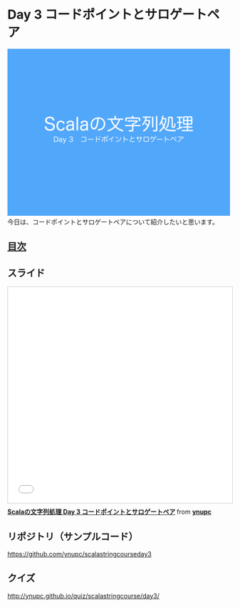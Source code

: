 <h1>Day 3 コードポイントとサロゲートペア</h1>
<img src="/image/string_course.001.jpeg" width="500px"><br>
今日は、コードポイントとサロゲートペアについて紹介したいと思います。  
<h2><a href="SUMMARY.md">目次</a></h2>
<h2>スライド</h2>
<iframe src="//www.slideshare.net/slideshow/embed_code/key/kaTKxMvEfDcjoH" width="595" height="485" frameborder="0" marginwidth="0" marginheight="0" scrolling="no" style="border:1px solid #CCC; border-width:1px; margin-bottom:5px; max-width: 100%;" allowfullscreen> </iframe> <div style="margin-bottom:5px"> <strong> <a href="//www.slideshare.net/ynupc/scala-day-3" title="Scalaの文字列処理 Day 3 コードポイントとサロゲートペア" target="_blank">Scalaの文字列処理 Day 3 コードポイントとサロゲートペア</a> </strong> from <strong><a href="//www.slideshare.net/ynupc" target="_blank">ynupc</a></strong> </div>
<h2>リポジトリ（サンプルコード）</h2>
<a href="https://github.com/ynupc/scalastringcourseday3" target="_blank">https://github.com/ynupc/scalastringcourseday3</a>
<h2>クイズ</h2>
<a href="http://ynupc.github.io/quiz/scalastringcourse/day3/" target="_blank">http://ynupc.github.io/quiz/scalastringcourse/day3/</a>  
